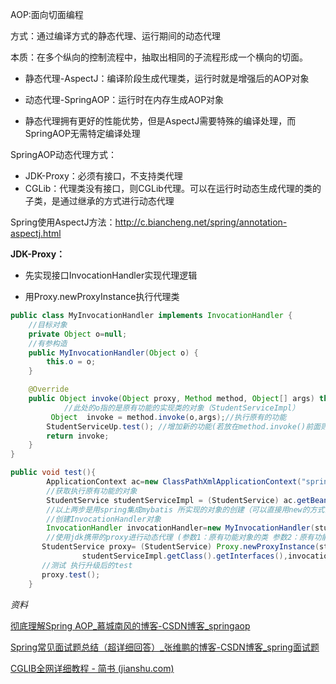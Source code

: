 AOP:面向切面编程

方式：通过编译方式的静态代理、运行期间的动态代理

本质：在多个纵向的控制流程中，抽取出相同的子流程形成一个横向的切面。

* 静态代理-AspectJ：编译阶段生成代理类，运行时就是增强后的AOP对象

* 动态代理-SpringAOP：运行时在内存生成AOP对象	
* 静态代理拥有更好的性能优势，但是AspectJ需要特殊的编译处理，而SpringAOP无需特定编译处理

SpringAOP动态代理方式：

* JDK-Proxy：必须有接口，不支持类代理
* CGLib：代理类没有接口，则CGLib代理。可以在运行时动态生成代理的类的子类，是通过继承的方式进行动态代理

Spring使用AspectJ方法：http://c.biancheng.net/spring/annotation-aspectj.html

**JDK-Proxy：**

* 先实现接口InvocationHandler实现代理逻辑

* 用Proxy.newProxyInstance执行代理类

```java
public class MyInvocationHandler implements InvocationHandler {
    //目标对象
    private Object o=null;
	//有参构造
    public MyInvocationHandler(Object o) {
        this.o = o;
    }

    @Override
    public Object invoke(Object proxy, Method method, Object[] args) throws Throwable {
    		//此处的o指的是原有功能的实现类的对象（StudentServiceImpl）
         Object  invoke = method.invoke(o,args);//执行原有的功能
        StudentServiceUp.test(); //增加新的功能(若放在method.invoke()前面则在原有功能的前面执行)
        return invoke;
    }
}

public void test(){
        ApplicationContext ac=new ClassPathXmlApplicationContext("spring-config.xml");
        //获取执行原有功能的对象
        StudentService studentServiceImpl = (StudentService) ac.getBean("studentServiceImpl");
        //以上两步是用spring集成mybatis 所实现的对象的创建（可以直接用new的方式去获取）
        //创建InvocationHandler对象
        InvocationHandler invocationHandler=new MyInvocationHandler(studentServiceImpl);
        //使用jdk携带的proxy进行动态代理 (参数1：原有功能对象的类 参数2：原有功能对象类所实现的接口 参数3：代理对象要执行的功能)
       StudentService proxy= (StudentService) Proxy.newProxyInstance(studentServiceImpl.getClass().getClassLoader(),
                studentServiceImpl.getClass().getInterfaces(),invocationHandler);
       //测试 执行升级后的test
       proxy.test();
    }
```
*资料*

[彻底理解Spring AOP_慕城南风的博客-CSDN博客_springaop](https://blog.csdn.net/lovedingd/article/details/108026587)

[Spring常见面试题总结（超详细回答）_张维鹏的博客-CSDN博客_spring面试题](https://blog.csdn.net/a745233700/article/details/80959716?utm_medium=distribute.pc_relevant.none-task-blog-BlogCommendFromMachineLearnPai2-2.nonecase&depth_1-utm_source=distribute.pc_relevant.none-task-blog-BlogCommendFromMachineLearnPai2-2.nonecase)

[CGLIB全网详细教程 - 简书 (jianshu.com)](https://www.jianshu.com/p/cbd4c1ad8a75)